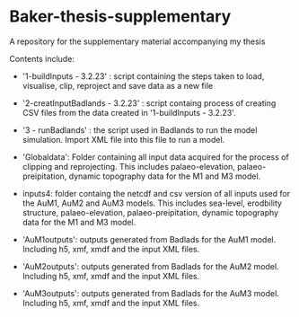 # Baker-thesis-supplementary
A repository for the supplementary material accompanying my thesis

Contents  include:

- '1-buildInputs - 3.2.23' : script containing the steps taken to load, visualise, clip, reproject and save data as a new file

- '2-creatInputBadlands - 3.2.23' : script containg process of creating CSV files from the data created in '1-buildInputs - 3.2.23'.

- '3 - runBadlands' : the script used in Badlands to run the model simulation. Import XML file into this file to run a model.

- 'Globaldata': Folder containing all input data acquired for the process of clipping and reprojecting. This includes palaeo-elevation, palaeo-preipitation, dynamic topography data for the M1 and M3 model.

- inputs4: folder containg the netcdf and csv version of all inputs used for the AuM1, AuM2 and AuM3 models. This includes sea-level, erodbility structure, palaeo-elevation, palaeo-preipitation, dynamic topography data for the M1 and M3 model.

- 'AuM1outputs': outputs generated from Badlads for the AuM1 model. Including h5, xmf, xmdf and the input XML files.

- 'AuM2outputs': outputs generated from Badlads for the AuM2 model. Including h5, xmf, xmdf and the input XML files.

- 'AuM3outputs': outputs generated from Badlads for the AuM3 model. Including h5, xmf, xmdf and the input XML files.
